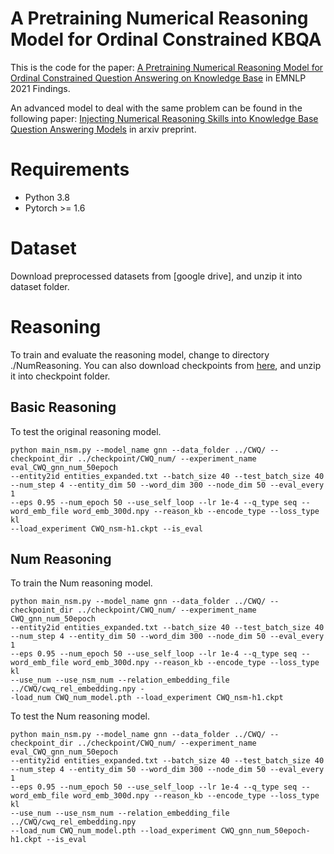 A Pretraining Numerical Reasoning Model for Ordinal Constrained KBQA 
====
This is the code for the paper:
    [A Pretraining Numerical Reasoning Model for Ordinal Constrained
Question Answering on Knowledge Base](https://aclanthology.org/2021.findings-emnlp.159/) in EMNLP 2021 Findings.

An advanced model to deal with the same problem can be found in the following paper: 
    [Injecting Numerical Reasoning Skills into Knowledge Base Question Answering Models](https://arxiv.org/abs/2112.06109) in arxiv preprint.

Requirements
===
- Python 3.8
- Pytorch >= 1.6

Dataset
===
Download preprocessed datasets from [google drive], and unzip it into dataset folder.

Reasoning
===
To train and evaluate the reasoning model, change to directory ./NumReasoning. You can also download checkpoints from [here](https://drive.google.com/drive/folders/1jFcV1vj6wbAVuIOMyjgULZNkLBXjmDPa?usp=sharing), and unzip it into checkpoint folder.


Basic Reasoning
---
To test the original reasoning model.

    python main_nsm.py --model_name gnn --data_folder ../CWQ/ --checkpoint_dir ../checkpoint/CWQ_num/ --experiment_name eval_CWQ_gnn_num_50epoch
    --entity2id entities_expanded.txt --batch_size 40 --test_batch_size 40 --num_step 4 --entity_dim 50 --word_dim 300 --node_dim 50 --eval_every 1 
    --eps 0.95 --num_epoch 50 --use_self_loop --lr 1e-4 --q_type seq --word_emb_file word_emb_300d.npy --reason_kb --encode_type --loss_type kl 
    --load_experiment CWQ_nsm-h1.ckpt --is_eval

Num Reasoning
---
To train the Num reasoning model.

    python main_nsm.py --model_name gnn --data_folder ../CWQ/ --checkpoint_dir ../checkpoint/CWQ_num/ --experiment_name CWQ_gnn_num_50epoch
    --entity2id entities_expanded.txt --batch_size 40 --test_batch_size 40 --num_step 4 --entity_dim 50 --word_dim 300 --node_dim 50 --eval_every 1  
    --eps 0.95 --num_epoch 50 --use_self_loop --lr 1e-4 --q_type seq --word_emb_file word_emb_300d.npy --reason_kb --encode_type --loss_type kl 
    --use_num --use_nsm_num --relation_embedding_file ../CWQ/cwq_rel_embedding.npy -
    -load_num CWQ_num_model.pth --load_experiment CWQ_nsm-h1.ckpt

To test the Num reasoning model.

    python main_nsm.py --model_name gnn --data_folder ../CWQ/ --checkpoint_dir ../checkpoint/CWQ_num/ --experiment_name eval_CWQ_gnn_num_50epoch
    --entity2id entities_expanded.txt --batch_size 40 --test_batch_size 40 --num_step 4 --entity_dim 50 --word_dim 300 --node_dim 50 --eval_every 1  
    --eps 0.95 --num_epoch 50 --use_self_loop --lr 1e-4 --q_type seq --word_emb_file word_emb_300d.npy --reason_kb --encode_type --loss_type kl 
    --use_num --use_nsm_num --relation_embedding_file ../CWQ/cwq_rel_embedding.npy 
    --load_num CWQ_num_model.pth --load_experiment CWQ_gnn_num_50epoch-h1.ckpt --is_eval 

